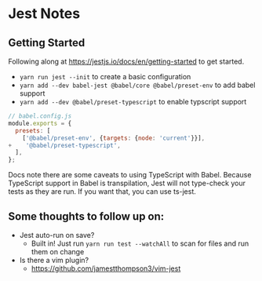 # Jest Notes

## Getting Started

Following along at https://jestjs.io/docs/en/getting-started to get started. 

* `yarn run jest --init` to create a basic configuration
* `yarn add --dev babel-jest @babel/core @babel/preset-env` to add babel support
* `yarn add --dev @babel/preset-typescript` to enable typscript support

```js
// babel.config.js
module.exports = {
  presets: [
    ['@babel/preset-env', {targets: {node: 'current'}}],
+    '@babel/preset-typescript',
  ],
};

```
Docs note there are some caveats to using TypeScript with Babel. Because TypeScript support in Babel is transpilation, Jest will not type-check your tests as they are run. If you want that, you can use ts-jest.


## Some thoughts to follow up on:
* Jest auto-run on save? 
  * Built in! Just run `yarn run test --watchAll` to scan for files and run them on change
* Is there a vim plugin?
  * https://github.com/jamestthompson3/vim-jest 
